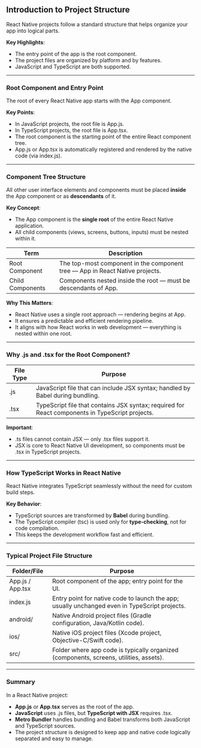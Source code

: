 ## Introduction to Project Structure

React Native projects follow a standard structure that helps organize your app into logical parts.

**Key Highlights**:
- The entry point of the app is the root component.
- The project files are organized by platform and by features.
- JavaScript and TypeScript are both supported.

---

### Root Component and Entry Point

The root of every React Native app starts with the <span class="codeSnip">App</span> component.

**Key Points**:
- In JavaScript projects, the root file is <span class="codeSnip">App.js</span>.
- In TypeScript projects, the root file is <span class="codeSnip">App.tsx</span>.
- The root component is the starting point of the entire React component tree.
- <span class="codeSnip">App.js</span> or <span class="codeSnip">App.tsx</span> is automatically registered and rendered by the native code (via <span class="codeSnip">index.js</span>).

---

### Component Tree Structure

All other user interface elements and components must be placed **inside** the <span class="codeSnip">App</span> component or as **descendants** of it.

**Key Concept**:
- The <span class="codeSnip">App</span> component is the **single root** of the entire React Native application.
- All child components (views, screens, buttons, inputs) must be nested within it.

<table class="notesTable">
  <thead>
    <tr class="tableHeader">
      <th class="tableCellHeader">Term</th>
      <th class="tableCellHeader">Description</th>
    </tr>
  </thead>
  <tbody>
    <tr class="tableRow">
      <td class="tableCell">Root Component</td>
      <td class="tableCell">The top-most component in the component tree — <span class="codeSnip">App</span> in React Native projects.</td>
    </tr>
    <tr class="tableRow">
      <td class="tableCell">Child Components</td>
      <td class="tableCell">Components nested inside the root — must be descendants of <span class="codeSnip">App</span>.</td>
    </tr>
  </tbody>
</table>

**Why This Matters**:
- React Native uses a single root approach — rendering begins at <span class="codeSnip">App</span>.
- It ensures a predictable and efficient rendering pipeline.
- It aligns with how React works in web development — everything is nested within one root.

---

### Why .js and .tsx for the Root Component?

<table class="notesTable">
  <thead>
    <tr class="tableHeader">
      <th class="tableCellHeader">File Type</th>
      <th class="tableCellHeader">Purpose</th>
    </tr>
  </thead>
  <tbody>
    <tr class="tableRow">
      <td class="tableCell"><span class="codeSnip">.js</span></td>
      <td class="tableCell">JavaScript file that can include JSX syntax; handled by Babel during bundling.</td>
    </tr>
    <tr class="tableRow">
      <td class="tableCell"><span class="codeSnip">.tsx</span></td>
      <td class="tableCell">TypeScript file that contains JSX syntax; required for React components in TypeScript projects.</td>
    </tr>
  </tbody>
</table>

**Important**:
- <span class="codeSnip">.ts</span> files cannot contain JSX — only <span class="codeSnip">.tsx</span> files support it.
- JSX is core to React Native UI development, so components must be <span class="codeSnip">.tsx</span> in TypeScript projects.

---

### How TypeScript Works in React Native

React Native integrates TypeScript seamlessly without the need for custom build steps.

**Key Behavior**:
- TypeScript sources are transformed by **Babel** during bundling.
- The TypeScript compiler (<span class="codeSnip">tsc</span>) is used only for **type-checking**, not for code compilation.
- This keeps the development workflow fast and efficient.

---

### Typical Project File Structure

<table class="notesTable">
  <thead>
    <tr class="tableHeader">
      <th class="tableCellHeader">Folder/File</th>
      <th class="tableCellHeader">Purpose</th>
    </tr>
  </thead>
  <tbody>
    <tr class="tableRow">
      <td class="tableCell">App.js / App.tsx</td>
      <td class="tableCell">Root component of the app; entry point for the UI.</td>
    </tr>
    <tr class="tableRow">
      <td class="tableCell">index.js</td>
      <td class="tableCell">Entry point for native code to launch the app; usually unchanged even in TypeScript projects.</td>
    </tr>
    <tr class="tableRow">
      <td class="tableCell">android/</td>
      <td class="tableCell">Native Android project files (Gradle configuration, Java/Kotlin code).</td>
    </tr>
    <tr class="tableRow">
      <td class="tableCell">ios/</td>
      <td class="tableCell">Native iOS project files (Xcode project, Objective-C/Swift code).</td>
    </tr>
    <tr class="tableRow">
      <td class="tableCell">src/</td>
      <td class="tableCell">Folder where app code is typically organized (components, screens, utilities, assets).</td>
    </tr>
  </tbody>
</table>

---

### Summary

In a React Native project:
- **<span class="codeSnip">App.js</span>** or **<span class="codeSnip">App.tsx</span>** serves as the root of the app.
- **JavaScript** uses <span class="codeSnip">.js</span> files, but **TypeScript with JSX** requires <span class="codeSnip">.tsx</span>.
- **Metro Bundler** handles bundling and Babel transforms both JavaScript and TypeScript sources.
- The project structure is designed to keep app and native code logically separated and easy to manage.